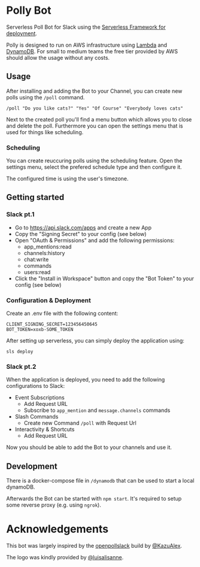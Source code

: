 # Polly Bot

Serverless Poll Bot for Slack using the [Serverless Framework for deployment](https://www.serverless.com/framework).

Polly is designed to run on AWS infrastructure using [Lambda](https://aws.amazon.com/lambda/)
and [DynamoDB](https://aws.amazon.com/dynamodb/). For small to medium teams the free tier provided by AWS should allow
the usage without any costs.

## Usage

After installing and adding the Bot to your Channel, you can create new polls using the `/poll` command.

```
/poll "Do you like cats?" "Yes" "Of Course" "Everybody loves cats"
```

Next to the created poll you'll find a menu button which allows you to close and delete the poll. Furthermore you can
open the settings menu that is used for things like scheduling.

### Scheduling

You can create reuccuring polls using the scheduling feature. Open the settings menu, select the prefered schedule type
and then configure it.

The configured time is using the user's timezone.

## Getting started

### Slack pt.1

* Go to https://api.slack.com/apps and create a new App
* Copy the "Signing Secret" to your config (see below)
* Open "OAuth & Permissions" and add the following permissions:
    - app_mentions:read
    - channels:history
    - chat:write
    - commands
    - users:read
* Click the "Install in Workspace" button and copy the "Bot Token" to your config (see below)

### Configuration & Deployment

Create an .env file with the following content:

```
CLIENT_SIGNING_SECRET=123456450645
BOT_TOKEN=xoxb-SOME_TOKEN
```

After setting up serverless, you can simply deploy the application using:

```
sls deploy
```

### Slack pt.2

When the application is deployed, you need to add the following configurations to Slack:

* Event Subscriptions
    - Add Request URL
    - Subscribe to `app_mention` and `message.channels` commands
* Slash Commands
    - Create new Command `/poll` with Request Url
* Interactivity & Shortcuts
    - Add Request URL

Now you should be able to add the Bot to your channels and use it.

## Development

There is a docker-compose file in `/dynamodb` that can be used to start a local dynamoDB.

Afterwards the Bot can be started with `npm start`. It's required to setup some reverse proxy (e.g. using `ngrok`).

# Acknowledgements

This bot was largely inspired by the [openpollslack](https://gitlab.com/openpollslack/openpollslack) build
by [@KazuAlex](https://github.com/KazuAlex).

The logo was kindly provided by [@luisalisanne](https://github.com/luisalisanne).

